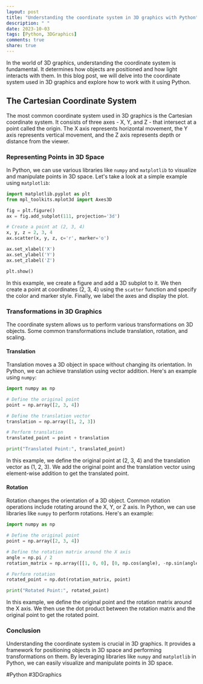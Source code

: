 ```yaml
---
layout: post
title: "Understanding the coordinate system in 3D graphics with Python"
description: " "
date: 2023-10-03
tags: [Python, 3DGraphics]
comments: true
share: true
---
```


In the world of 3D graphics, understanding the coordinate system is fundamental. It determines how objects are positioned and how light interacts with them. In this blog post, we will delve into the coordinate system used in 3D graphics and explore how to work with it using Python.

## The Cartesian Coordinate System

The most common coordinate system used in 3D graphics is the Cartesian coordinate system. It consists of three axes - X, Y, and Z - that intersect at a point called the origin. The X axis represents horizontal movement, the Y axis represents vertical movement, and the Z axis represents depth or distance from the viewer.

### Representing Points in 3D Space

In Python, we can use various libraries like `numpy` and `matplotlib` to visualize and manipulate points in 3D space. Let's take a look at a simple example using `matplotlib`:

```python
import matplotlib.pyplot as plt
from mpl_toolkits.mplot3d import Axes3D

fig = plt.figure()
ax = fig.add_subplot(111, projection='3d')

# Create a point at (2, 3, 4)
x, y, z = 2, 3, 4
ax.scatter(x, y, z, c='r', marker='o')

ax.set_xlabel('X')
ax.set_ylabel('Y')
ax.set_zlabel('Z')

plt.show()
```

In this example, we create a figure and add a 3D subplot to it. We then create a point at coordinates (2, 3, 4) using the `scatter` function and specify the color and marker style. Finally, we label the axes and display the plot.

### Transformations in 3D Graphics

The coordinate system allows us to perform various transformations on 3D objects. Some common transformations include translation, rotation, and scaling.

#### Translation

Translation moves a 3D object in space without changing its orientation. In Python, we can achieve translation using vector addition. Here's an example using `numpy`:

```python
import numpy as np

# Define the original point
point = np.array([2, 3, 4])

# Define the translation vector
translation = np.array([1, 2, 3])

# Perform translation
translated_point = point + translation

print("Translated Point:", translated_point)
```

In this example, we define the original point at (2, 3, 4) and the translation vector as (1, 2, 3). We add the original point and the translation vector using element-wise addition to get the translated point.

#### Rotation

Rotation changes the orientation of a 3D object. Common rotation operations include rotating around the X, Y, or Z axis. In Python, we can use libraries like `numpy` to perform rotations. Here's an example:

```python
import numpy as np

# Define the original point
point = np.array([2, 3, 4])

# Define the rotation matrix around the X axis
angle = np.pi / 2
rotation_matrix = np.array([[1, 0, 0], [0, np.cos(angle), -np.sin(angle)], [0, np.sin(angle), np.cos(angle)]])

# Perform rotation
rotated_point = np.dot(rotation_matrix, point)

print("Rotated Point:", rotated_point)
```

In this example, we define the original point and the rotation matrix around the X axis. We then use the dot product between the rotation matrix and the original point to get the rotated point.

### Conclusion

Understanding the coordinate system is crucial in 3D graphics. It provides a framework for positioning objects in 3D space and performing transformations on them. By leveraging libraries like `numpy` and `matplotlib` in Python, we can easily visualize and manipulate points in 3D space.

#Python #3DGraphics
